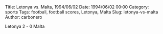 Title: Letonya vs. Malta, 1994/06/02
Date: 1994/06/02 00:00
Category: sports
Tags: football, football scores, Letonya, Malta
Slug: letonya-vs-malta
Author: carbonero


Letonya 2 - 0 Malta
